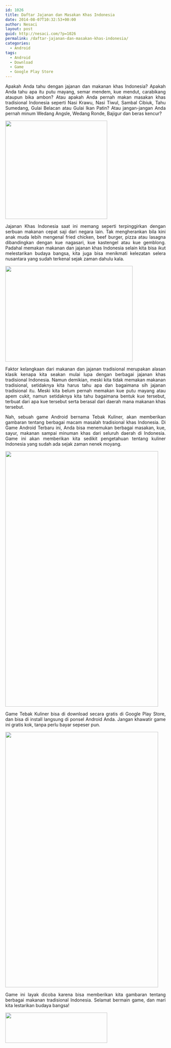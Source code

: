 ```yaml
---
id: 1026
title: Daftar Jajanan dan Masakan Khas Indonesia
date: 2014-08-07T10:32:53+00:00
author: Nesaci
layout: post
guid: http://nesaci.com/?p=1026
permalink: /daftar-jajanan-dan-masakan-khas-indonesia/
categories:
  - Android
tags:
  - Android
  - Download
  - Game
  - Google Play Store
---
```

<p style="text-align: justify;">
  Apakah Anda tahu dengan jajanan dan makanan khas Indonesia? Apakah Anda tahu apa itu putu mayang, semar mendem, kue mendut, carabikang ataupun bika ambon? Atau apakah Anda pernah makan masakan khas tradisional Indonesia seperti Nasi Krawu, Nasi Tiwul, Sambal Cibiuk, Tahu Sumedang, Gulai Belacan atau Gulai Ikan Patin? Atau jangan-jangan Anda pernah minum Wedang Angsle, Wedang Ronde, Bajigur dan beras kencur?
</p>

<p style="text-align: justify;">
  <img loading="lazy" class="aligncenter" src="http://1.bp.blogspot.com/-tAIDgz89CgQ/U-LyJDo4kBI/AAAAAAAADaU/CNjRF_lYmlU/s1600/kue-pancong.jpg" alt="" width="320" height="308" />
</p>

<p style="text-align: justify;">
  Jajanan Khas Indonesia saat ini memang seperti terpinggirkan dengan serbuan makanan cepat saji dari negara lain. Tak mengherankan bila kini anak muda lebih mengenal fried chicken, beef burger, pizza atau lasagna dibandingkan dengan kue nagasari, kue kastengel atau kue gemblong. Padahal memakan makanan dan jajanan khas Indonesia selain kita bisa ikut melestarikan budaya bangsa, kita juga bisa menikmati kelezatan selera nusantara yang sudah terkenal sejak zaman dahulu kala.
</p>

<p style="text-align: justify;">
  <img loading="lazy" class="aligncenter" src="http://1.bp.blogspot.com/-hcWPlMiHSVU/U-Lyyv_MKVI/AAAAAAAADas/2ZW9KoCJ8b4/s1600/klepon.jpg" alt="" width="400" height="300" />
</p>

<p style="text-align: justify;">
  Faktor kelangkaan dari makanan dan jajanan tradisional merupakan alasan klasik kenapa kita seakan mulai lupa dengan berbagai jajanan khas tradisional Indonesia. Namun demikian, meski kita tidak memakan makanan tradisional, setidaknya kita harus tahu apa dan bagaimana sih jajanan tradisional itu. Meski kita belum pernah memakan kue putu mayang atau apem cukit, namun setidaknya kita tahu bagaimana bentuk kue tersebut, terbuat dari apa kue tersebut serta berasal dari daerah mana makanan khas tersebut.
</p>

<p style="text-align: justify;">
  Nah, sebuah game Android bernama Tebak Kuliner, akan memberikan gambaran tentang berbagai macam masalah tradisional khas Indonesia. Di Game Android Terbaru ini, Anda bisa menemukan berbagai masakan, kue, sayur, makanan sampai minuman khas dari seluruh daerah di Indonesia. Game ini akan memberikan kita sedikit pengetahuan tentang kuliner Indonesia yang sudah ada sejak zaman nenek moyang.
</p>

<p style="text-align: justify;">
  <img loading="lazy" class="aligncenter" src="http://1.bp.blogspot.com/-U3ivLemcSRQ/U-LyTRRry6I/AAAAAAAADag/_OssH3nLV0M/s1600/tebak_kuliner_6.png" alt="" width="480" height="800" />
</p>

<p style="text-align: justify;">
  Game Tebak Kuliner bisa di download secara gratis di Google Play Store, dan bisa di install langsung di ponsel Android Anda. Jangan khawatir game ini gratis kok, tanpa perlu bayar sepeser pun.<!--more-->
</p>

<p style="text-align: justify;">
  <img loading="lazy" class="aligncenter" src="http://4.bp.blogspot.com/-3tOikbtW9bY/U-LyS3lTtSI/AAAAAAAADac/4M9Eb8qtAHM/s1600/tebak_kuliner_2.png" alt="" width="480" height="800" />
</p>

<p style="text-align: justify;">
  Game ini layak dicoba karena bisa memberikan kita gambaran tentang berbagai makanan tradisional Indonesia. Selamat bermain game, dan mari kita lestarikan budaya bangsa!
</p>

<p style="text-align: justify;">
  <a href="https://play.google.com/store/apps/details?id=nana.tebak.kuliner"><img loading="lazy" class="aligncenter" src="http://4.bp.blogspot.com/-X7aa4koAwW0/U-LzClkEB7I/AAAAAAAADa0/P0Kr68ZesU0/s1600/download_play_store.png" alt="" width="320" height="95" /></a>
</p>